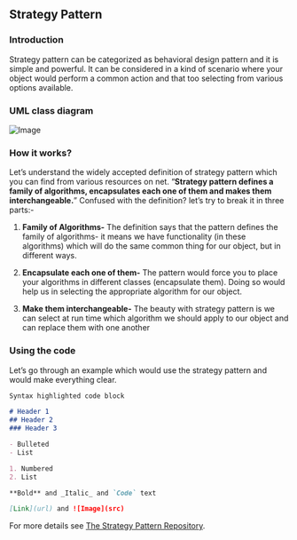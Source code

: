## Strategy Pattern

### Introduction
Strategy pattern can be categorized as behavioral design pattern and it is simple and powerful. It can be considered in a kind of scenario where your object would perform a common action and that too selecting from various options available.

### UML class diagram
![Image](http://www.dofactory.com/images/diagrams/net/strategy.gif)

### How it works?
Let’s understand the widely accepted definition of strategy pattern which you can find from various resources on net. “**Strategy pattern defines a family of algorithms, encapsulates each one of them and makes them interchangeable.**” Confused with the definition? let’s try to break it in three parts:-

1) **Family of Algorithms-** The definition says that the pattern defines the family of algorithms- it means we have functionality (in these algorithms) which will do the same common thing for our object, but in different ways.

2) **Encapsulate each one of them-** The pattern would force you to place your algorithms in different classes (encapsulate them). Doing so would help us in selecting the appropriate algorithm for our object.

3) **Make them interchangeable-** The beauty with strategy pattern is we can select at run time which algorithm we should apply to our object and can replace them with one another

### Using the code

Let’s go through an example which would use the strategy pattern and would make everything clear.

```markdown
Syntax highlighted code block

# Header 1
## Header 2
### Header 3

- Bulleted
- List

1. Numbered
2. List

**Bold** and _Italic_ and `Code` text

[Link](url) and ![Image](src)
```

For more details see [The Strategy Pattern Repository](https://github.com/smithasencios/StrategyPattern).

